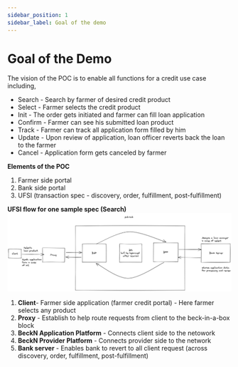 ```yaml
---
sidebar_position: 1
sidebar_label: Goal of the demo
---
```


# Goal of the Demo

The vision of the POC is to enable all functions for a credit use case including,

- Search -  Search by farmer of desired credit product
- Select - Farmer selects the credit product 
- Init - The order gets initiated and farmer can fill loan application
- Confirm - Farmer can see his submitted loan product
- Track - Farmer can track all application form filled by him
- Update - Upon review of application, loan officer reverts back the loan to the farmer
- Cancel - Application form gets canceled by farmer

**Elements of the POC**

1. Farmer side portal
2. Bank side portal 
3. UFSI (transaction spec - discovery, order, fulfillment, post-fulfillment)


**UFSI flow for one sample spec (Search)**
![UFSI flow for one sample spec](./images/image3.png)

1. **Client**- Farmer side application (farmer credit portal) - Here farmer selects any product
2. **Proxy** - Establish to help route requests from client to the beck-in-a-box block 
3. **BeckN Application Platform** - Connects client side to the netowork
4. **BeckN Provider Platform** - Connects provider side to the network
5. **Bank server** - Enables bank to revert to all client request (across discovery, order, fulfillment, post-fulfillment)


